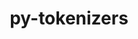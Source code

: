---
title: "py-tokenizers"
layout: cache
categories: [package, develop]
meta: {"versions": ["0.13.1"], "compilers": ["gcc@=11.3.0", "gcc@=7.3.1"], "oss": ["amzn2", "ubuntu22.04"], "platforms": ["linux"], "targets": ["ivybridge", "x86_64_v3"], "stacks": ["ml-linux-x86_64-cpu", "ml-linux-x86_64-cuda", "ml-linux-x86_64-rocm"], "num_specs": 14, "num_specs_by_stack": {"ml-linux-x86_64-cuda": 4, "ml-linux-x86_64-rocm": 4, "ml-linux-x86_64-cpu": 4}}
spec_details: [{"hash": "k3nv5odd5dsfdrdgeu65bav7g2llamnx", "compiler": "gcc@=7.3.1", "versions": ["0.13.1"], "os": "amzn2", "platform": "linux", "target": "ivybridge", "variants": ["build_system=python_pip"], "stacks": [], "size": "-", "tarball": "https://binaries.spack.io/develop/build_cache/linux-amzn2-ivybridge/gcc-7.3.1/py-tokenizers-0.13.1/linux-amzn2-ivybridge-gcc-7.3.1-py-tokenizers-0.13.1-k3nv5odd5dsfdrdgeu65bav7g2llamnx.spack"}, {"hash": "ie7sjw6qpmummgcnqdqbbgu7ctwhgdfi", "compiler": "gcc@=7.3.1", "versions": ["0.13.1"], "os": "amzn2", "platform": "linux", "target": "ivybridge", "variants": ["build_system=python_pip"], "stacks": [], "size": "-", "tarball": "https://binaries.spack.io/develop/build_cache/linux-amzn2-ivybridge/gcc-7.3.1/py-tokenizers-0.13.1/linux-amzn2-ivybridge-gcc-7.3.1-py-tokenizers-0.13.1-ie7sjw6qpmummgcnqdqbbgu7ctwhgdfi.spack"}, {"hash": "wj3oz7arakebpcnsbrceqqewjz32fwmv", "compiler": "gcc@=7.3.1", "versions": ["0.13.1"], "os": "amzn2", "platform": "linux", "target": "ivybridge", "variants": ["build_system=python_pip"], "stacks": [], "size": "-", "tarball": "https://binaries.spack.io/develop/build_cache/linux-amzn2-ivybridge/gcc-7.3.1/py-tokenizers-0.13.1/linux-amzn2-ivybridge-gcc-7.3.1-py-tokenizers-0.13.1-wj3oz7arakebpcnsbrceqqewjz32fwmv.spack"}, {"hash": "wecqf3r7lm3r5tnraupebvf4g6jb7nfh", "compiler": "gcc@=7.3.1", "versions": ["0.13.1"], "os": "amzn2", "platform": "linux", "target": "ivybridge", "variants": ["build_system=python_pip"], "stacks": [], "size": "-", "tarball": "https://binaries.spack.io/develop/build_cache/linux-amzn2-ivybridge/gcc-7.3.1/py-tokenizers-0.13.1/linux-amzn2-ivybridge-gcc-7.3.1-py-tokenizers-0.13.1-wecqf3r7lm3r5tnraupebvf4g6jb7nfh.spack"}, {"hash": "cezq3gqanzrgwzdkrm2yucywvh36lpuz", "compiler": "gcc@=7.3.1", "versions": ["0.13.1"], "os": "amzn2", "platform": "linux", "target": "x86_64_v3", "variants": ["build_system=python_pip"], "stacks": [], "size": "-", "tarball": "https://binaries.spack.io/develop/build_cache/linux-amzn2-x86_64_v3/gcc-7.3.1/py-tokenizers-0.13.1/linux-amzn2-x86_64_v3-gcc-7.3.1-py-tokenizers-0.13.1-cezq3gqanzrgwzdkrm2yucywvh36lpuz.spack"}, {"hash": "mkjiwzy53cff3dv6lnval5p2dpmt6w3m", "compiler": "gcc@=7.3.1", "versions": ["0.13.1"], "os": "amzn2", "platform": "linux", "target": "x86_64_v3", "variants": ["build_system=python_pip"], "stacks": [], "size": "-", "tarball": "https://binaries.spack.io/develop/build_cache/linux-amzn2-x86_64_v3/gcc-7.3.1/py-tokenizers-0.13.1/linux-amzn2-x86_64_v3-gcc-7.3.1-py-tokenizers-0.13.1-mkjiwzy53cff3dv6lnval5p2dpmt6w3m.spack"}, {"hash": "etv7goojlaohd5gk32vsxvt24qla462d", "compiler": "gcc@=7.3.1", "versions": ["0.13.1"], "os": "amzn2", "platform": "linux", "target": "x86_64_v3", "variants": ["build_system=python_pip"], "stacks": [], "size": "-", "tarball": "https://binaries.spack.io/develop/build_cache/linux-amzn2-x86_64_v3/gcc-7.3.1/py-tokenizers-0.13.1/linux-amzn2-x86_64_v3-gcc-7.3.1-py-tokenizers-0.13.1-etv7goojlaohd5gk32vsxvt24qla462d.spack"}, {"hash": "c655m56aff3dwcmorsltnr4bvud3k6he", "compiler": "gcc@=7.3.1", "versions": ["0.13.1"], "os": "amzn2", "platform": "linux", "target": "x86_64_v3", "variants": ["build_system=python_pip"], "stacks": ["ml-linux-x86_64-cuda", "ml-linux-x86_64-rocm", "ml-linux-x86_64-cpu"], "size": "-", "tarball": "https://binaries.spack.io/develop/build_cache/linux-amzn2-x86_64_v3/gcc-7.3.1/py-tokenizers-0.13.1/linux-amzn2-x86_64_v3-gcc-7.3.1-py-tokenizers-0.13.1-c655m56aff3dwcmorsltnr4bvud3k6he.spack"}, {"hash": "xdtrlx7qfq2gnqqlyf3mggdhlgrpu6ql", "compiler": "gcc@=7.3.1", "versions": ["0.13.1"], "os": "amzn2", "platform": "linux", "target": "x86_64_v3", "variants": ["build_system=python_pip"], "stacks": [], "size": "-", "tarball": "https://binaries.spack.io/develop/build_cache/linux-amzn2-x86_64_v3/gcc-7.3.1/py-tokenizers-0.13.1/linux-amzn2-x86_64_v3-gcc-7.3.1-py-tokenizers-0.13.1-xdtrlx7qfq2gnqqlyf3mggdhlgrpu6ql.spack"}, {"hash": "df6x4pqk3f6j5qypu6poxjzb6fhjkd3j", "compiler": "gcc@=7.3.1", "versions": ["0.13.1"], "os": "amzn2", "platform": "linux", "target": "x86_64_v3", "variants": ["build_system=python_pip"], "stacks": [], "size": "-", "tarball": "https://binaries.spack.io/develop/build_cache/linux-amzn2-x86_64_v3/gcc-7.3.1/py-tokenizers-0.13.1/linux-amzn2-x86_64_v3-gcc-7.3.1-py-tokenizers-0.13.1-df6x4pqk3f6j5qypu6poxjzb6fhjkd3j.spack"}, {"hash": "jggwtoxegjy2awuao7q5afmiw2whljfb", "compiler": "gcc@=7.3.1", "versions": ["0.13.1"], "os": "amzn2", "platform": "linux", "target": "x86_64_v3", "variants": ["build_system=python_pip"], "stacks": [], "size": "-", "tarball": "https://binaries.spack.io/develop/build_cache/linux-amzn2-x86_64_v3/gcc-7.3.1/py-tokenizers-0.13.1/linux-amzn2-x86_64_v3-gcc-7.3.1-py-tokenizers-0.13.1-jggwtoxegjy2awuao7q5afmiw2whljfb.spack"}, {"hash": "hfab4q3rxqsiesgd5u6c3lou4rdtolww", "compiler": "gcc@=11.3.0", "versions": ["0.13.1"], "os": "ubuntu22.04", "platform": "linux", "target": "x86_64_v3", "variants": ["build_system=python_pip"], "stacks": ["ml-linux-x86_64-cuda", "ml-linux-x86_64-rocm", "ml-linux-x86_64-cpu"], "size": "-", "tarball": "https://binaries.spack.io/develop/build_cache/linux-ubuntu22.04-x86_64_v3/gcc-11.3.0/py-tokenizers-0.13.1/linux-ubuntu22.04-x86_64_v3-gcc-11.3.0-py-tokenizers-0.13.1-hfab4q3rxqsiesgd5u6c3lou4rdtolww.spack"}, {"hash": "iq25ip5ks3nq7jjbd65esmli23zv7vkc", "compiler": "gcc@=11.3.0", "versions": ["0.13.1"], "os": "ubuntu22.04", "platform": "linux", "target": "x86_64_v3", "variants": ["build_system=python_pip"], "stacks": ["ml-linux-x86_64-cuda", "ml-linux-x86_64-rocm", "ml-linux-x86_64-cpu"], "size": "-", "tarball": "https://binaries.spack.io/develop/build_cache/linux-ubuntu22.04-x86_64_v3/gcc-11.3.0/py-tokenizers-0.13.1/linux-ubuntu22.04-x86_64_v3-gcc-11.3.0-py-tokenizers-0.13.1-iq25ip5ks3nq7jjbd65esmli23zv7vkc.spack"}, {"hash": "xwe5urbz3pjbh7lf6o4unes2rrjpjdam", "compiler": "gcc@=11.3.0", "versions": ["0.13.1"], "os": "ubuntu22.04", "platform": "linux", "target": "x86_64_v3", "variants": ["build_system=python_pip"], "stacks": ["ml-linux-x86_64-cuda", "ml-linux-x86_64-rocm", "ml-linux-x86_64-cpu"], "size": "-", "tarball": "https://binaries.spack.io/develop/build_cache/linux-ubuntu22.04-x86_64_v3/gcc-11.3.0/py-tokenizers-0.13.1/linux-ubuntu22.04-x86_64_v3-gcc-11.3.0-py-tokenizers-0.13.1-xwe5urbz3pjbh7lf6o4unes2rrjpjdam.spack"}]
---
